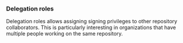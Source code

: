 ### Delegation roles

Delegation roles allows assigning signing privileges to other repository collaborators. This is particularly interesting in organizations that have multiple people working on the same repository.
